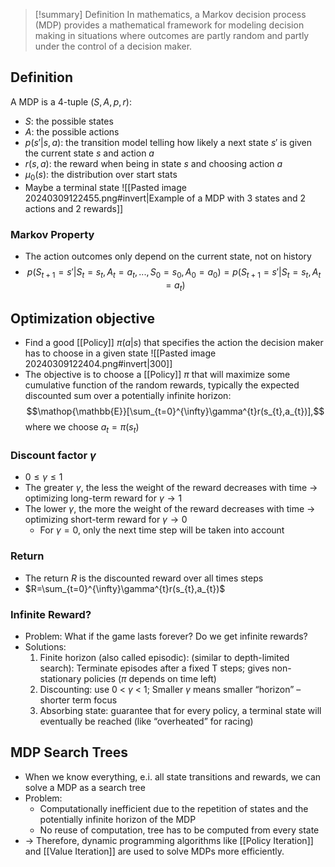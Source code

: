 > [!summary] Definition
> In mathematics, a Markov decision process (MDP) provides a mathematical framework for modeling decision making in situations where outcomes are partly random and partly under the control of a decision maker.

## Definition
A MDP is a 4-tuple $(S,A,p,r)$:
- $S$: the possible states
- $A$: the possible actions
- $p(s'|s,a)$: the transition model telling how likely a next state $s'$ is given the current state $s$ and action $a$
- $r(s,a)$: the reward when being in state $s$ and choosing action $a$
- $\mu_{0}(s)$: the distribution over start stats
- Maybe a terminal state
![[Pasted image 20240309122455.png#invert|Example of a MDP with 3 states and 2 actions and 2 rewards]]
### Markov Property
- The action outcomes only depend on the current state, not on history
- $$p(S_{t+1}=s'|S_{t}=s_{t},A_{t}=a_{t},...,S_{0}=s_{0},A_{0}=a_{0})=p(S_{t+1}=s'|S_{t}=s_{t},A_{t}=a_{t})$$

## Optimization objective
- Find a good [[Policy]] $\pi(a|s)$ that specifies the action the decision maker has to choose in a given state
![[Pasted image 20240309122404.png#invert|300]]
- The objective is to choose a [[Policy]] $\pi$ that will maximize some cumulative function of the random rewards, typically the expected discounted sum over a potentially infinite horizon:$$\mathop{\mathbb{E}}[\sum_{t=0}^{\infty}\gamma^{t}r(s_{t},a_{t})],$$ where we choose $a_{t}=\pi(s_{t})$
### Discount factor $\gamma$
- $0 \le \gamma \le 1$
- The greater $\gamma$, the less the weight of the reward decreases with time -> optimizing long-term reward for $\gamma \to 1$
- The lower $\gamma$, the more the weight of the reward decreases with time -> optimizing short-term reward for $\gamma \to 0$
	- For $\gamma=0$, only the next time step will be taken into account
### Return
- The return $R$ is the discounted reward over all times steps
- $R=\sum_{t=0}^{\infty}\gamma^{t}r(s_{t},a_{t})$ 
### Infinite Reward?
- Problem: What if the game lasts forever? Do we get infinite rewards? 
- Solutions:
	 1. Finite horizon (also called episodic): (similar to depth-limited search): Terminate episodes after a fixed T steps; gives non-stationary policies ($\pi$ depends on time left)
	 2.  Discounting: use 0 < $\gamma$ < 1; Smaller $\gamma$ means smaller “horizon” – shorter term focus
	 3. Absorbing state: guarantee that for every policy, a terminal state will eventually be reached (like “overheated” for racing)

## MDP Search Trees
- When we know everything, e.i. all state transitions and rewards, we can solve a MDP as a search tree
- Problem:
	- Computationally inefficient due to the repetition of states and the potentially infinite horizon of the MDP
	- No reuse of computation, tree has to be computed from every state
- -> Therefore, dynamic programming algorithms like [[Policy Iteration]] and [[Value Iteration]] are used to solve MDPs more efficiently.